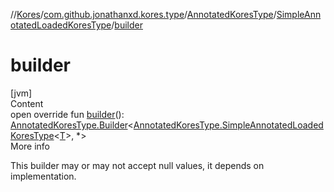//[Kores](../../../index.md)/[com.github.jonathanxd.kores.type](../../index.md)/[AnnotatedKoresType](../index.md)/[SimpleAnnotatedLoadedKoresType](index.md)/[builder](builder.md)



# builder  
[jvm]  
Content  
open override fun [builder](builder.md)(): [AnnotatedKoresType.Builder](../-builder/index.md)<[AnnotatedKoresType.SimpleAnnotatedLoadedKoresType](index.md)<[T](index.md)>, *>  
More info  


This builder may or may not accept null values, it depends on implementation.

  



